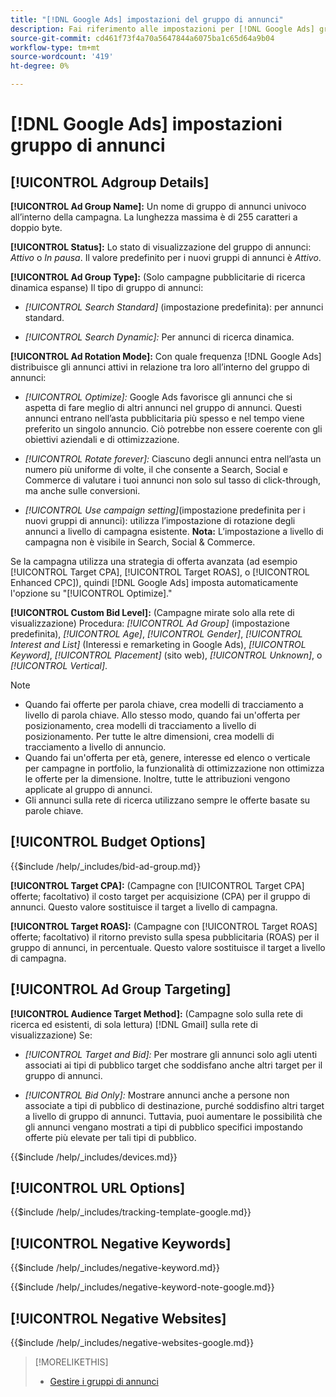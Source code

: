 ```yaml
---
title: "[!DNL Google Ads] impostazioni del gruppo di annunci"
description: Fai riferimento alle impostazioni per [!DNL Google Ads] gruppi di annunci.
source-git-commit: cd461f73f4a70a5647844a6075ba1c65d64a9b04
workflow-type: tm+mt
source-wordcount: '419'
ht-degree: 0%

---
```


# [!DNL Google Ads] impostazioni gruppo di annunci

## [!UICONTROL Adgroup Details]

**[!UICONTROL Ad Group Name]:** Un nome di gruppo di annunci univoco all’interno della campagna. La lunghezza massima è di 255 caratteri a doppio byte.

**[!UICONTROL Status]:** Lo stato di visualizzazione del gruppo di annunci: *Attivo* o *In pausa*. Il valore predefinito per i nuovi gruppi di annunci è *Attivo*.

**[!UICONTROL Ad Group Type]:** (Solo campagne pubblicitarie di ricerca dinamica espanse) Il tipo di gruppo di annunci:

* *[!UICONTROL Search Standard]* (impostazione predefinita): per annunci standard.

* *[!UICONTROL Search Dynamic]:* Per annunci di ricerca dinamica.

**[!UICONTROL Ad Rotation Mode]:** Con quale frequenza [!DNL Google Ads] distribuisce gli annunci attivi in relazione tra loro all’interno del gruppo di annunci:

* *[!UICONTROL Optimize]:* Google Ads favorisce gli annunci che si aspetta di fare meglio di altri annunci nel gruppo di annunci. Questi annunci entrano nell’asta pubblicitaria più spesso e nel tempo viene preferito un singolo annuncio. Ciò potrebbe non essere coerente con gli obiettivi aziendali e di ottimizzazione.

* *[!UICONTROL Rotate forever]:*   Ciascuno degli annunci entra nell’asta un numero più uniforme di volte, il che consente a Search, Social e Commerce di valutare i tuoi annunci non solo sul tasso di click-through, ma anche sulle conversioni.

* *[!UICONTROL Use campaign setting]*(impostazione predefinita per i nuovi gruppi di annunci): utilizza l’impostazione di rotazione degli annunci a livello di campagna esistente. **Nota:** L’impostazione a livello di campagna non è visibile in Search, Social &amp; Commerce.

Se la campagna utilizza una strategia di offerta avanzata (ad esempio [!UICONTROL Target CPA], [!UICONTROL Target ROAS], o [!UICONTROL Enhanced CPC]), quindi [!DNL Google Ads] imposta automaticamente l&#39;opzione su &quot;[!UICONTROL Optimize].&quot;

**[!UICONTROL Custom Bid Level]:** (Campagne mirate solo alla rete di visualizzazione) Procedura: *[!UICONTROL Ad Group]* (impostazione predefinita), *[!UICONTROL Age]*, *[!UICONTROL Gender]*, *[!UICONTROL Interest and List]* (Interessi e remarketing in Google Ads), *[!UICONTROL Keyword]*, *[!UICONTROL Placement]* (sito web), *[!UICONTROL Unknown]*, o *[!UICONTROL Vertical]*.

>[!NOTE]
>
>* Quando fai offerte per parola chiave, crea modelli di tracciamento a livello di parola chiave. Allo stesso modo, quando fai un&#39;offerta per posizionamento, crea modelli di tracciamento a livello di posizionamento. Per tutte le altre dimensioni, crea modelli di tracciamento a livello di annuncio.
>* Quando fai un&#39;offerta per età, genere, interesse ed elenco o verticale per campagne in portfolio, la funzionalità di ottimizzazione non ottimizza le offerte per la dimensione. Inoltre, tutte le attribuzioni vengono applicate al gruppo di annunci.
>* Gli annunci sulla rete di ricerca utilizzano sempre le offerte basate su parole chiave.


## [!UICONTROL Budget Options]

<!-- **[!UICONTROL Bid]:** -->

{{$include /help/_includes/bid-ad-group.md}}

**[!UICONTROL Target CPA]:** (Campagne con [!UICONTROL Target CPA] offerte; facoltativo) il costo target per acquisizione (CPA) per il gruppo di annunci. Questo valore sostituisce il target a livello di campagna.

**[!UICONTROL Target ROAS]:** (Campagne con [!UICONTROL Target ROAS] offerte; facoltativo) il ritorno previsto sulla spesa pubblicitaria (ROAS) per il gruppo di annunci, in percentuale. Questo valore sostituisce il target a livello di campagna.

## [!UICONTROL Ad Group Targeting]

**[!UICONTROL Audience Target Method]:** (Campagne solo sulla rete di ricerca ed esistenti, di sola lettura) [!DNL Gmail] sulla rete di visualizzazione) Se:

* *[!UICONTROL Target and Bid]:* Per mostrare gli annunci solo agli utenti associati ai tipi di pubblico target che soddisfano anche altri target per il gruppo di annunci.

* *[!UICONTROL Bid Only]:* Mostrare annunci anche a persone non associate a tipi di pubblico di destinazione, purché soddisfino altri target a livello di gruppo di annunci. Tuttavia, puoi aumentare le possibilità che gli annunci vengano mostrati a tipi di pubblico specifici impostando offerte più elevate per tali tipi di pubblico.

<!-- **[!UICONTROL Devices]:** -->

{{$include /help/_includes/devices.md}}

## [!UICONTROL URL Options]

<!-- **[!UICONTROL Tracking Template]:** -->

{{$include /help/_includes/tracking-template-google.md}}

## [!UICONTROL Negative Keywords]

<!-- **[!UICONTROL Negative Keywords]:** -->

{{$include /help/_includes/negative-keyword.md}}

<!-- Note for **[!UICONTROL Negative Keywords]:** -->

{{$include /help/_includes/negative-keyword-note-google.md}}

## [!UICONTROL Negative Websites]

<!-- **[!UICONTROL Negative Websites]:** -->

{{$include /help/_includes/negative-websites-google.md}}

>[!MORELIKETHIS]
>
>* [Gestire i gruppi di annunci](/help/search-social-commerce/campaign-management/campaigns/ad-group-manage.md)

